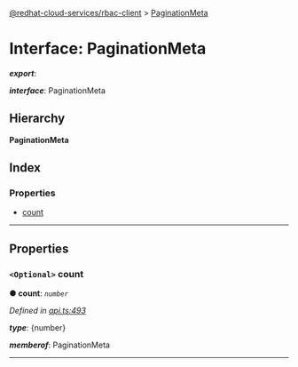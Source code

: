 [@redhat-cloud-services/rbac-client](../README.md) > [PaginationMeta](../interfaces/paginationmeta.md)

# Interface: PaginationMeta

*__export__*: 

*__interface__*: PaginationMeta

## Hierarchy

**PaginationMeta**

## Index

### Properties

* [count](paginationmeta.md#count)

---

## Properties

<a id="count"></a>

### `<Optional>` count

**● count**: *`number`*

*Defined in [api.ts:493](https://github.com/RedHatInsights/javascript-clients/blob/master/packages/rbac/api.ts#L493)*

*__type__*: {number}

*__memberof__*: PaginationMeta

___


